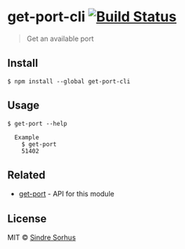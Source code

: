 # get-port-cli [![Build Status](https://travis-ci.org/sindresorhus/get-port-cli.svg?branch=master)](https://travis-ci.org/sindresorhus/get-port-cli)

> Get an available port


## Install

```
$ npm install --global get-port-cli
```


## Usage

```
$ get-port --help

  Example
    $ get-port
    51402
```


## Related

- [get-port](https://github.com/sindresorhus/get-port) - API for this module


## License

MIT © [Sindre Sorhus](http://sindresorhus.com)
